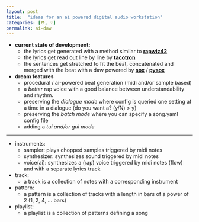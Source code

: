 ```yaml
---
layout: post
title:  "ideas for an ai powered digital audio workstation"
categories: [⛑️, 💡]
permalink: ai-daw
---
```


- **current state of development:** 
  - the lyrics get generated with a method similar to [**rapwiz42**](https://colab.research.google.com/drive/1M27YXWJhepd4rhsB2KwRKGXZTwZRNIvz)
  - the lyrics get read out line by line by [**tacotron**](https://github.com/NVIDIA/tacotron2)
  - the sentences get stretched to fit the beat, concatenated and merged with the beat with a daw powered by 
  [**sox**](https://sox.sourceforge.net/) / [**pysox**](https://pypi.org/project/pysox/) 
- **dream features**
  - procedural / ai-powered beat generation (midi and/or sample based)
  - a *better* rap voice with a good balance between understandability and rhythm.
  - preserving the *dialogue mode* where config is queried one setting at a time in a dialogue (do you want a? (y/N) > y) 
  - preserving the *batch mode* where you can specify a song.yaml config file  
  - adding a *tui and/or gui mode*

---

- instruments: 
  - sampler: plays chopped samples triggered by midi notes
  - synthesizer: synthesizes sound triggered by midi notes
  - voice(ai): synthesizes a (rap) voice triggered by midi notes (flow) and with a separate lyrics track
- track:
  - a track is a collection of notes with a corresponding instrument
- pattern:
  - a pattern is a collection of tracks with a length in bars of a power of 2 (1, 2, 4, ... bars)
- playlist:
  - a playlist is a collection of patterns defining a song
